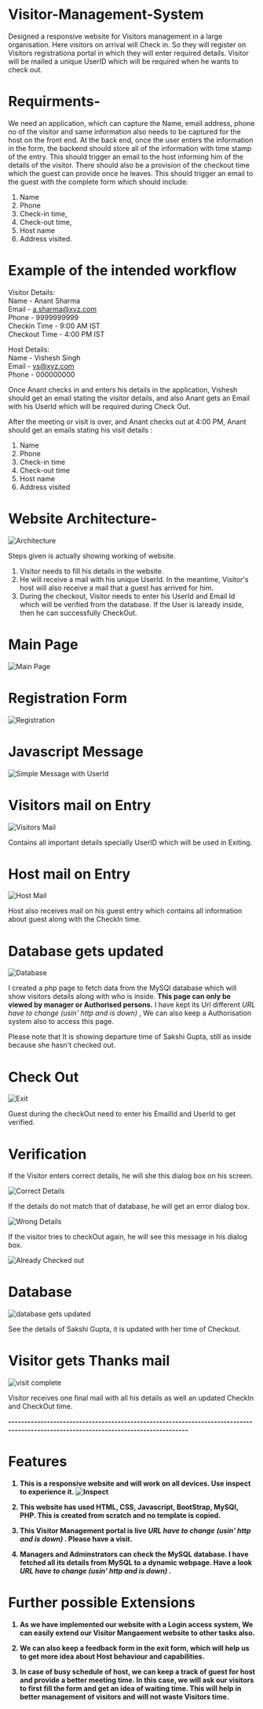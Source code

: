 # Visitor-Management-System

Designed a responsive website for Visitors management in a large organisation. Here visitors on arrival will Check in. So they will register on Visitors registrationa portal in which they will enter required details. Visitor will be mailed a unique UserID which will be required when he wants to check out.


# Requirments-
We need an application, which can capture the Name, email address, phone no of the visitor and
same information also needs to be captured for the host on the front end.
At the back end, once the user enters the information in the form, the backend should store all of
the information with time stamp of the entry.
This should trigger an email to the host informing him of the details of the visitor.
There should also be a provision of the checkout time which the guest can provide once he
leaves. This should trigger an email to the guest with the complete form which should include:
1. Name
2. Phone
3. Check-in time,
4. Check-out time,
5. Host name
6. Address visited.

# Example of the intended workflow

Visitor Details:<br>
Name - Anant Sharma<br>
Email - a.sharma@xyz.com<br>
Phone - 9999999999<br>
Checkin Time - 9:00 AM IST<br>
Checkout Time - 4:00 PM IST<br>


Host Details:<br>
Name - Vishesh Singh<br>
Email - vs@xyz.com<br>
Phone - 000000000<br>


Once Anant checks in and enters his details in the application, Vishesh should get an email stating the visitor details, and also Anant gets an Email with his UserId which will be required during Check Out.

After the meeting or visit is over, and Anant checks out at 4:00 PM, Anant should get an emails
stating his visit details :

1. Name<br>
2. Phone<br>
3. Check-in time<br>
4. Check-out time<br>
5. Host name<br>
6. Address visited<br>


# Website Architecture-

![Architecture](https://i.imgur.com/dsNBuOJ.jpg)

Steps given is actually showing working of website.

1) Visitor needs to fill his details in the website.
2) He will receive a mail with his unique UserId. In the meantime, Visitor's host will also receive a mail that a guest has arrived for him.
3) During the checkout, Visitor needs to enter his UserId and Email Id which will be verified from the database. If the User is laready inside, then he can successfully CheckOut.

# Main Page

![Main Page](https://i.imgur.com/Ae7FNM7.png)

# Registration Form

![Registration](https://i.imgur.com/hL1t22r.png)

# Javascript Message

![Simple Message with UserId](https://i.imgur.com/yue9Mor.png)

# Visitors mail on Entry

![Visitors Mail](https://i.imgur.com/FfVl8ae.png)

Contains all important details specially UserID which will be used in Exiting.

# Host mail on Entry

![Host Mail](https://i.imgur.com/5DtupBw.png)

Host also receives mail on his guest entry which contains all information about guest along with the CheckIn time.

# Database gets updated

![Database](https://i.imgur.com/0dM4z28.png)

I created a php page to fetch data from the MySQl database which will show visitors details along with who is inside. <b> This page can only be viewed by manager or Authorised persons.</b> I have kept its Url different <i>URL have to change (usin' http and is down)</i> , We can also keep a Authorisation system also to access this page.
  
Please note that It is showing departure time of Sakshi Gupta, still as inside because she hasn't checked out.

# Check Out

![Exit](https://i.imgur.com/6wGbdiJ.png)

Guest during the checkOut need to enter his EmailId and UserId to get verified.

# Verification

If the Visitor enters correct details, he will she this dialog box on his screen.

![Correct Details](https://i.imgur.com/ls11835.png)

If the details do not match that of database, he will get an error dialog box.

![Wrong Details](https://i.imgur.com/U5gTUhI.png)

If the visitor tries to checkOut again, he will see this message in his dialog box.

![Already Checked out](https://i.imgur.com/ssVgJ9Y.png)

# Database

![database gets updated](https://i.imgur.com/vU1HbZ7.png)

See the details of Sakshi Gupta, it is updated with her time of Checkout.

# Visitor gets Thanks mail

![visit complete](https://i.imgur.com/cKL9sGZ.png)

Visitor receives one final mail with all his details as well an updated CheckIn and CheckOut time.

<b>------------------------------------------------------------------------------------------------------------------------------------

# Features

1) This is a <b>responsive website</b> and will work on all devices. Use inspect to experience it.
![Inspect](https://i.imgur.com/CtRWDds.png)

2) This website has used HTML, CSS, Javascript, BootStrap, MySQl, PHP. This is created from scratch and no template is copied.

3) This Visitor Management portal is live <i> URL have to change (usin' http and is down) </i>. Please have a visit.

4) Managers and Adminstrators can check the MySQL database. I have fetched all its details from MySQL to a dynamic webpage. Have a look <i> URL have to change (usin' http and is down) </i>.


# Further possible Extensions

1) As we have implemented our website with a Login access system, We can easily extend our Visitor Mangaement website to other tasks also.

2) We can also keep a feedback form in the exit form, which will help us to get more idea about Host behaviour and capabilities.

3) In case of busy schedule of host, we can keep a track of guest for host and provide a better meeting time. In this case, we will ask our visitors to first fill the form and get an idea of waiting time. This will help in better management of visitors and will not waste Visitors time.


 

